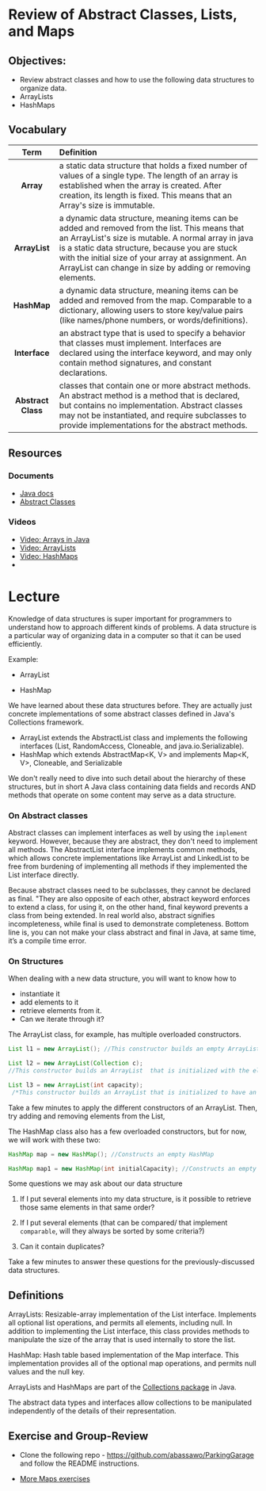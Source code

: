 # Review of Abstract Classes, Lists, and Maps

## Objectives:
- Review abstract classes and how to use the following data structures to organize data.
- ArrayLists
- HashMaps

## Vocabulary

|Term|Definition|
|:--:|:---------|
|**Array**|a static data structure that holds a fixed number of values of a single type. The length of an array is established when the array is created. After creation, its length is fixed. This means that an Array's size is immutable.|
|**ArrayList**|a dynamic data structure, meaning items can be added and removed from the list. This means that an ArrayList's size is mutable. A normal array in java is a static data structure, because you are stuck with the initial size of your array at assignment. An ArrayList can change in size by adding or removing elements.|
|**HashMap**|a dynamic data structure, meaning items can be added and removed from the map. Comparable to a dictionary, allowing users to store key/value pairs (like names/phone numbers, or words/definitions).|
|**Interface**|an abstract type that is used to specify a behavior that classes must implement. Interfaces are declared using the interface keyword, and may only contain method signatures, and constant declarations.|
|**Abstract Class**|classes that contain one or more abstract methods. An abstract method is a method that is declared, but contains no implementation. Abstract classes may not be instantiated, and require subclasses to provide implementations for the abstract methods.|

## Resources

### Documents

- [Java docs](http://docs.oracle.com/javase/tutorial/collections/intro/index.html)
- [Abstract Classes](http://docs.oracle.com/javase/tutorial/java/IandI/abstract.html)

### Videos

- [Video: Arrays in Java](http://www.youtube.com/watch?v=Mfacb9T4biQ)
- [Video: ArrayLists](http://www.youtube.com/watch?v=mkCTxtLe7XU)
- [Video: HashMaps](http://www.youtube.com/watch?v=-JOSjIan2g0)
- 


# Lecture

Knowledge of data structures is super important for programmers to understand how to approach different kinds of problems. A data structure is a particular way of organizing data in a computer so that it can be used efficiently.


Example:

  - ArrayList

  - HashMap  

We have learned about these data structures before. They are actually just concrete implementations of some abstract classes defined in Java's Collections framework.  

  - ArrayList extends the AbstractList class and implements the following interfaces (List, RandomAccess, Cloneable, and java.io.Serializable).
  - HashMap which extends AbstractMap<K, V> and implements Map<K, V>, Cloneable, and Serializable

We don't really need to dive into such detail about the hierarchy of these structures, but in short A Java class containing data fields and records AND methods that operate on some content may serve as a data structure.

### On Abstract classes

  Abstract classes can implement interfaces as well by using the ```implement``` keyword. However, because they are abstract, they don't need to implement all methods. The AbstractList interface implements common methods, which allows concrete implementations like ArrayList and LinkedList to be free from burdening of implementing all methods if they implemented the List interface directly.

  Because abstract classes need to be subclasses, they cannot be declared as final. "They are also opposite of each other, abstract keyword enforces to extend a class, for using it, on the other hand, final keyword prevents a class from being extended. In real world also, abstract signifies incompleteness, while final is used to demonstrate completeness. Bottom line is, you can not make your class abstract and final in Java, at same time, it’s a compile time error.

### On Structures

When dealing with a new data structure, you will want to know how to

- instantiate it
- add elements to it
- retrieve elements from it.
- Can we iterate through it?

The ArrayList class, for example, has multiple overloaded constructors.
```java
List l1 = new ArrayList(); //This constructor builds an empty ArrayList

List l2 = new ArrayList(Collection c);
//This constructor builds an ArrayList  that is initialized with the elements of the collection c.

List l3 = new ArrayList(int capacity);
 /*This constructor builds an ArrayList that is initialized to have an initial capacity equal to capacity. The capacity of the ArrayList can grow automatically as elements are added to the list.*/
```

Take a few minutes to apply the different constructors of an ArrayList.
Then, try adding and removing elements from the List,

The HashMap class also has a few overloaded constructors, but for now, we will work with these two:

```java
HashMap map = new HashMap(); //Constructs an empty HashMap

HashMap map1 = new HashMap(int initialCapacity); //Constructs an empty HashMap with the specified initial capacity

```

Some questions we may ask about our data structure

1) If I put several elements into my data structure, is it possible to retrieve those same elements in that same order?

2) If I put several elements (that can be compared/ that implement ```comparable```,  will they always be sorted by some criteria?)

3) Can it contain duplicates?


Take a few minutes to answer these questions for the previously-discussed data structures.


## Definitions

ArrayLists: Resizable-array implementation of the List interface. Implements all optional list operations, and permits all elements, including null. In addition to implementing the List interface, this class provides methods to manipulate the size of the array that is used internally to store the list.

HashMap: Hash table based implementation of the Map interface. This implementation provides all of the optional map operations, and permits null values and the null key.

ArrayLists and HashMaps are part of the [Collections package](http://docs.oracle.com/javase/tutorial/collections/intro/index.html) in Java.

The abstract data types and interfaces allow collections to be manipulated independently of the details of their representation.


## Exercise and Group-Review

- Clone the following repo - https://github.com/abassawo/ParkingGarage and follow the README instructions.

- [More Maps exercises](https://github.com/C4Q/AC3.3/blob/master/lessons/hashmaps-and-sets/exercises/maps-exercises.md)
